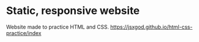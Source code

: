 # Static, responsive website
Website made to practice HTML and CSS.
https://jsxgod.github.io/html-css-practice/index
